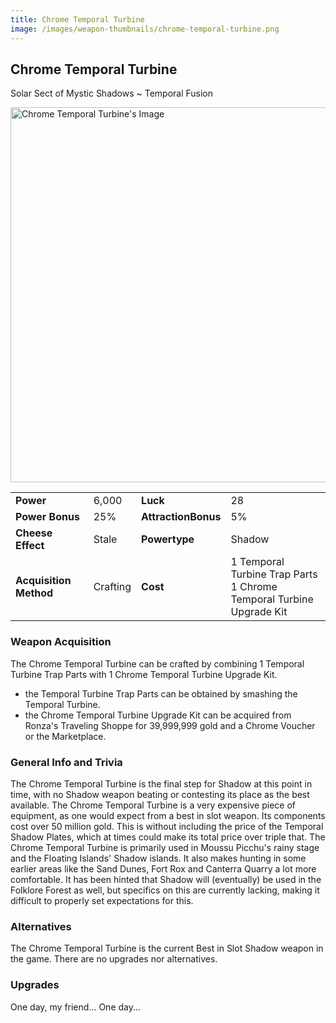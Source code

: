```yaml
---
title: Chrome Temporal Turbine
image: /images/weapon-thumbnails/chrome-temporal-turbine.png
---
```


## Chrome Temporal Turbine

Solar Sect of Mystic Shadows ~ Temporal Fusion

<img src="/assets/images/weapons/ctt.png" alt="Chrome Temporal Turbine's Image" width="600">

|                        |          |                     |                                                                          |
| ---------------------- | -------- | ------------------- | ------------------------------------------------------------------------ |
| **Power**              | 6,000    | **Luck**            | 28                                                                       |
| **Power Bonus**        | 25%      | **AttractionBonus** | 5%                                                                       |
| **Cheese Effect**      | Stale    | **Powertype**       | Shadow                                                                   |
| **Acquisition Method** | Crafting | **Cost**            | 1 Temporal Turbine Trap Parts <br> 1 Chrome Temporal Turbine Upgrade Kit |

### Weapon Acquisition

The Chrome Temporal Turbine can be crafted by combining 1 Temporal Turbine Trap Parts with 1 Chrome Temporal Turbine Upgrade Kit.

- the Temporal Turbine Trap Parts can be obtained by smashing the Temporal Turbine.
- the Chrome Temporal Turbine Upgrade Kit can be acquired from Ronza's Traveling Shoppe for 39,999,999 gold and a Chrome Voucher or the Marketplace.

### General Info and Trivia

The Chrome Temporal Turbine is the final step for Shadow at this point in time, with no Shadow weapon beating or contesting its place as the best available.
The Chrome Temporal Turbine is a very expensive piece of equipment, as one would expect from a best in slot weapon. Its components cost over 50 million gold. This is without including the price of the Temporal Shadow Plates, which at times could make its total price over triple that.
The Chrome Temporal Turbine is primarily used in Moussu Picchu's rainy stage and the Floating Islands' Shadow islands. It also makes hunting in some earlier areas like the Sand Dunes, Fort Rox and Canterra Quarry a lot more comfortable.
It has been hinted that Shadow will (eventually) be used in the Folklore Forest as well, but specifics on this are currently lacking, making it difficult to properly set expectations for this.

### Alternatives

The Chrome Temporal Turbine is the current Best in Slot Shadow weapon in the game. There are no upgrades nor alternatives.

### Upgrades

One day, my friend...
One day...
